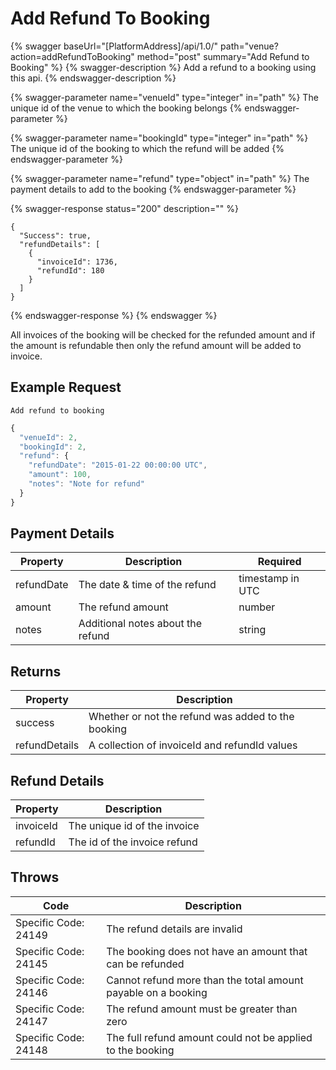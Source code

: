 # Add Refund To Booking

{% swagger baseUrl="[PlatformAddress]/api/1.0/" path="venue?action=addRefundToBooking" method="post" summary="Add Refund to Booking" %}
{% swagger-description %}
Add a refund to a booking using this api.
{% endswagger-description %}

{% swagger-parameter name="venueId" type="integer" in="path" %}
The unique id of the venue to which the booking belongs
{% endswagger-parameter %}

{% swagger-parameter name="bookingId" type="integer" in="path" %}
The unique id of the booking to which the refund will be added
{% endswagger-parameter %}

{% swagger-parameter name="refund" type="object" in="path" %}
The payment details to add to the booking
{% endswagger-parameter %}

{% swagger-response status="200" description="" %}
```
{
  "Success": true,
  "refundDetails": [
    {
      "invoiceId": 1736,
      "refundId": 180
    }
  ]
}
```
{% endswagger-response %}
{% endswagger %}

All invoices of the booking will be checked for the refunded amount and if the amount is refundable then only the refund amount will be added to invoice.

## Example Request

`Add refund to booking`

```javascript
{
  "venueId": 2,
  "bookingId": 2,
  "refund": {
    "refundDate": "2015-01-22 00:00:00 UTC",
    "amount": 100,
    "notes": "Note for refund"
  }
}
```

## Payment Details

| Property   | Description                       | Required         |
| ---------- | --------------------------------- | ---------------- |
| refundDate | The date & time of the refund     | timestamp in UTC |
| amount     | The refund amount                 | number           |
| notes      | Additional notes about the refund | string           |

## Returns

| Property      | Description                                        |
| ------------- | -------------------------------------------------- |
| success       | Whether or not the refund was added to the booking |
| refundDetails | A collection of invoiceId and refundId values      |

## Refund Details

| Property  | Description                  |
| --------- | ---------------------------- |
| invoiceId | The unique id of the invoice |
| refundId  | The id of the invoice refund |

## Throws

| Code                 | Description                                                   |
| -------------------- | ------------------------------------------------------------- |
| Specific Code: 24149 | The refund details are invalid                                |
| Specific Code: 24145 | The booking does not have an amount that can be refunded      |
| Specific Code: 24146 | Cannot refund more than the total amount payable on a booking |
| Specific Code: 24147 | The refund amount must be greater than zero                   |
| Specific Code: 24148 | The full refund amount could not be applied to the booking    |
